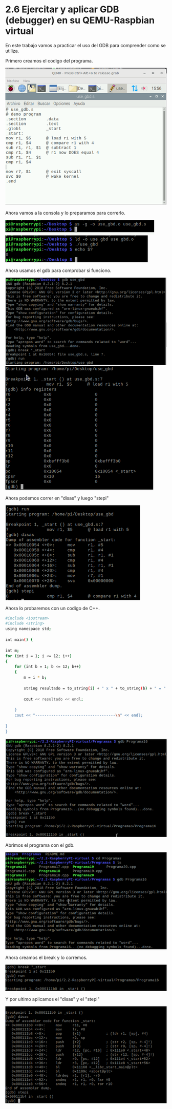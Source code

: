 # 2.6 Ejercitar y aplicar GDB (debugger) en su QEMU-Raspbian virtual

En este trabajo vamos a practicar el uso del GDB para comprender como se utiliza.

Primero creamos el codigo del programa.

![](https://github.com/FernandoOliva18212205/gdb/blob/main/Imagenes/imagen1archivo.PNG)

Ahora vamos a la consola y lo preparamos para correrlo.

![](https://github.com/FernandoOliva18212205/gdb/blob/main/Imagenes/imagen2codigo.PNG)
![](https://github.com/FernandoOliva18212205/gdb/blob/main/Imagenes/imagen3mascodigo.PNG)

Ahora usamos el gdb para comprobar si funciono.

![](https://github.com/FernandoOliva18212205/gdb/blob/main/Imagenes/imagen4masymascodigo.PNG)
![](https://github.com/FernandoOliva18212205/gdb/blob/main/Imagenes/imagen5codigoooo.PNG)

Ahora podemos correr en "disas" y luego "stepi"

![](https://github.com/FernandoOliva18212205/gdb/blob/main/Imagenes/imagen8disas.PNG)

Ahora lo probaremos con un codigo de C++.


```bash
#include <iostream>
#include <string>
using namespace std;

int main() {

int m;
for (int i = 1; i <= 12; i++)
{
    for (int b = 1; b <= 12; b++)
    {
        m = i * b;

        string resultado = to_string(i) + " x " + to_string(b) + " = " + to_string(m);

        cout << resultado << endl;
        
    }
    cout << "-----------------------------------\n" << endl;
    
}
}
```

![](https://github.com/FernandoOliva18212205/gdb/blob/main/Imagenes/imagen6codigocpp.PNG)

Abrimos el programa con el gdb.

![](https://github.com/FernandoOliva18212205/gdb/blob/main/Imagenes/imagen9cpp.PNG)

Ahora creamos el break y lo corremos.

![](https://github.com/FernandoOliva18212205/gdb/blob/main/Imagenes/imagen10cppbreak.PNG)

Y por ultimo aplicamos el "disas" y el "stepi"

![](https://github.com/FernandoOliva18212205/gdb/blob/main/Imagenes/imagen11cppdisas.PNG)
